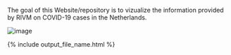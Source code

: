 The goal of this Website/repository is to vizualize the information provided by RIVM on COVID-19 cases in the Netherlands.

![image](_includes/overall_cummulative_stats.png)

{% include output_file_name.html %}

